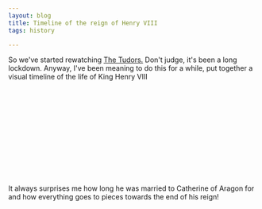 ```yaml
---
layout: blog
title: Timeline of the reign of Henry VIII
tags: history

---
```


<script type="text/javascript" src="https://www.gstatic.com/charts/loader.js"></script>
<script type="text/javascript">
        google.charts.load('current', {'packages':['timeline']});
        google.charts.setOnLoadCallback(drawChart);
        function drawChart() {
          var container = document.getElementById('timeline');
          var chart = new google.visualization.Timeline(container);
          var dataTable = new google.visualization.DataTable();

          dataTable.addColumn({ type: 'string', id: 'Type' });
          dataTable.addColumn({ type: 'string', id: 'Name' });
          dataTable.addColumn({ type: 'date', id: 'Start' });
          dataTable.addColumn({ type: 'date', id: 'End' });
          dataTable.addRows([
                [ 'Life', '2nd Child', new Date(1491, 5, 28), new Date(1502, 3, 1) ],
                [ 'Life', 'Heir', new Date(1502, 3, 2), new Date(1509, 3, 21) ],
                [ 'Life', 'King', new Date(1509, 3, 22), new Date(1547, 0, 28) ],
                [ 'Wife', 'Catherine of Aragon', new Date(1509, 5, 11), new Date(1533, 4, 23) ],
                [ 'Wife', 'Anne Boleyn', new Date(1533, 4, 28), new Date(1536, 4, 17) ],
                [ 'Wife', 'Jane Seymour', new Date(1536, 4, 30), new Date(1537, 9, 24) ],
                [ 'Wife', 'Anne of Cleves', new Date(1540, 0, 6), new Date(1540, 6, 9) ],
                [ 'Wife', 'Catherine Howard', new Date(1540, 6, 28), new Date(1542, 1, 13) ],
                [ 'Wife', 'Catherine Parr', new Date(1543, 6, 12), new Date(1547, 0, 28) ],
        ]);

    chart.draw(dataTable);
}
</script>

So we've started rewatching [The Tudors.](https://www.imdb.com/title/tt0758790/) Don't judge, it's been a long lockdown. Anyway, I've been meaning to do this for a while, put together a visual timeline of the life of King Henry VIII

<div id="timeline" style="height: 180px;"></div>

It always surprises me how long he was married to Catherine of Aragon for and how everything goes to pieces towards the end of his reign!